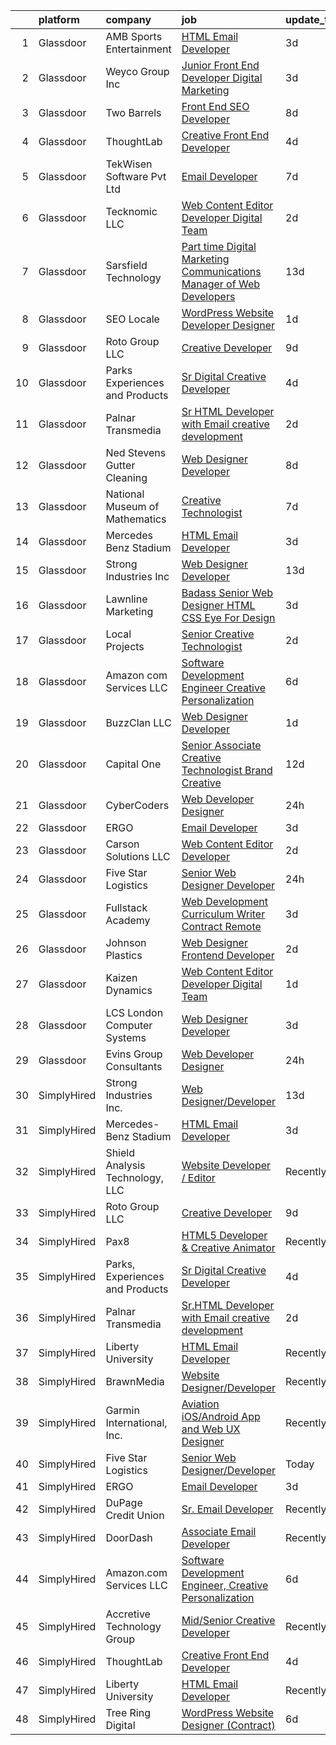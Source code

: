 

|    | platform    | company                         | job                                                                                                                                                                                                                                                                                                                                                                                                                                                                                                                                                                                                                                                                                                                                                                                                                                                                                                                                                                                                                                                                                                                                                                                                                                                                                                                                                                            | update_time   | location           |
|---:|:------------|:--------------------------------|:-------------------------------------------------------------------------------------------------------------------------------------------------------------------------------------------------------------------------------------------------------------------------------------------------------------------------------------------------------------------------------------------------------------------------------------------------------------------------------------------------------------------------------------------------------------------------------------------------------------------------------------------------------------------------------------------------------------------------------------------------------------------------------------------------------------------------------------------------------------------------------------------------------------------------------------------------------------------------------------------------------------------------------------------------------------------------------------------------------------------------------------------------------------------------------------------------------------------------------------------------------------------------------------------------------------------------------------------------------------------------------|:--------------|:-------------------|
|  1 | Glassdoor   | AMB Sports   Entertainment      | [HTML Email Developer](https://www.glassdoor.com/partner/jobListing.htm?pos=115&ao=1136043&s=58&guid=0000018248b6da1eb3579cb1bd299104&src=GD_JOB_AD&t=SR&vt=w&cs=1_73fb243a&cb=1659077319712&jobListingId=1008028235126&jrtk=3-0-1g94bdmnejfn8801-1g94bdmnvghpa800-eacde8b18bac105a-)                                                                                                                                                                                                                                                                                                                                                                                                                                                                                                                                                                                                                                                                                                                                                                                                                                                                                                                                                                                                                                                                                          | 3d            | Atlanta, GA        |
|  2 | Glassdoor   | Weyco Group Inc                 | [Junior Front End Developer Digital Marketing](https://www.glassdoor.com/partner/jobListing.htm?pos=104&ao=1110586&s=58&guid=0000018248b6da1eb3579cb1bd299104&src=GD_JOB_AD&t=SR&vt=w&ea=1&cs=1_2b8812a6&cb=1659077319711&jobListingId=1008028285226&cpc=A8EA696C92E7776B&jrtk=3-0-1g94bdmnejfn8801-1g94bdmnvghpa800-0864ce1e1e6e8c6e--6NYlbfkN0C2wM9RKEAdoEZotfFaXSpEmhGLDXit4PIRXiY1cWrNKI8D1AUD9T14yWGaDgpOoa1yOUcfWwTzbFKLg4Ptb6fKgWvUdlITdb_LbB7xzYm3iedqSjRiN6CDg8yJrSWYJQRBVI-YkqqcTmQhRn3uYv9MdfxzB_HsdV7v4RNCor7Ls2Btnr9DzG_dn9cgI6ijFPT5mZMKyV_TCw2bC6QexIWgjlYDFbRYZahLKKsDkTwJa45R6XmhN2g_PLsqBlhn5IcPBg3WryYonk29HTNSxvAVyNTC3TQPrXa45TUZXJWMJvXpyrlNNOg2gDF37pAd0-oX5jwpkhT9DVrcB76vLYAOLK6O3sWolH-HQhJWlT7ewPOzKjm_Oh4WfsUOYPSFsVvlOcMGR08lCyW1xJrD6djOpdHz8D_q-YZknENPOF5N1hOXwg0JT39EchdGuve_QOp4mBLZSo_1sZWqSjA-vRZAlqdEcFRBmzyXylJQftyXU-x9uQTBc1gkDdd8kBXWIGR2KR5AMJdgTiefuA9XmG464Fi5QLDMHes%3D)                                                                                                                                                                                                                                                                                                                                                                                                                                                          | 3d            | Milwaukee, WI      |
|  3 | Glassdoor   | Two Barrels                     | [Front End SEO Developer](https://www.glassdoor.com/partner/jobListing.htm?pos=127&ao=1136043&s=58&guid=0000018248b6da1eb3579cb1bd299104&src=GD_JOB_AD&t=SR&vt=w&cs=1_f72f4b19&cb=1659077319713&jobListingId=1008017355300&jrtk=3-0-1g94bdmnejfn8801-1g94bdmnvghpa800-0270003f72961650-)                                                                                                                                                                                                                                                                                                                                                                                                                                                                                                                                                                                                                                                                                                                                                                                                                                                                                                                                                                                                                                                                                       | 8d            | Remote             |
|  4 | Glassdoor   | ThoughtLab                      | [Creative Front End Developer](https://www.glassdoor.com/partner/jobListing.htm?pos=112&ao=1136043&s=58&guid=0000018248b6da1eb3579cb1bd299104&src=GD_JOB_AD&t=SR&vt=w&cs=1_d0996aa0&cb=1659077319712&jobListingId=1008026573735&jrtk=3-0-1g94bdmnejfn8801-1g94bdmnvghpa800-80fdb340d35ef9ec-)                                                                                                                                                                                                                                                                                                                                                                                                                                                                                                                                                                                                                                                                                                                                                                                                                                                                                                                                                                                                                                                                                  | 4d            | Remote             |
|  5 | Glassdoor   | TekWisen Software Pvt  Ltd      | [Email Developer](https://www.glassdoor.com/partner/jobListing.htm?pos=123&ao=1136043&s=58&guid=0000018248b6da1eb3579cb1bd299104&src=GD_JOB_AD&t=SR&vt=w&ea=1&cs=1_acc32861&cb=1659077319713&jobListingId=1008019853083&jrtk=3-0-1g94bdmnejfn8801-1g94bdmnvghpa800-990f2bd91e40ba0d-)                                                                                                                                                                                                                                                                                                                                                                                                                                                                                                                                                                                                                                                                                                                                                                                                                                                                                                                                                                                                                                                                                          | 7d            | Remote             |
|  6 | Glassdoor   | Tecknomic LLC                   | [Web Content Editor Developer  Digital Team ](https://www.glassdoor.com/partner/jobListing.htm?pos=124&ao=1136043&s=58&guid=0000018248b6da1eb3579cb1bd299104&src=GD_JOB_AD&t=SR&vt=w&cs=1_9905c5a8&cb=1659077319713&jobListingId=1008030879839&jrtk=3-0-1g94bdmnejfn8801-1g94bdmnvghpa800-a93157e40b1be626-)                                                                                                                                                                                                                                                                                                                                                                                                                                                                                                                                                                                                                                                                                                                                                                                                                                                                                                                                                                                                                                                                   | 2d            | Washington, DC     |
|  7 | Glassdoor   | Sarsfield Technology            | [Part time Digital Marketing  Communications  Manager of Web Developers](https://www.glassdoor.com/partner/jobListing.htm?pos=108&ao=1110586&s=58&guid=0000018248b6da1eb3579cb1bd299104&src=GD_JOB_AD&t=SR&vt=w&ea=1&cs=1_d10582ec&cb=1659077319712&jobListingId=1008007879843&cpc=9908D8D4413DBB8A&jrtk=3-0-1g94bdmnejfn8801-1g94bdmnvghpa800-f33710e5bbf2b381--6NYlbfkN0DrN2vAHzTYW0-tITaspRABERJ4u5KIVbAeGUWsVkg9JREm3FT5BlTrJQN5oPr-4gUHnTxj0gA2jWlPAxCfrLGaoio9JeOQCH-2_NQVpWj8dpp2iyPo-v6YB7-oRcjaHz2tH1zo21q7VTfc97qOegYijR6eWbdP6m7ZxPUtZZIb07yXrpBF-nFK5eVb_oyzZY-rwalFfPHs63eE_0Gchlk9aAalPJk6w1eYcnX2XY0WuZJADBuISuiBAPFTYQL1mRW25QExdyyZfxtQcquRC1XT_Bspgb-DNacBnN30HafJxh3xsxOZxz4QRnBQGR3bnX2YpIWNFqXMfvvdSzgOpuR03GMuJqWy1AT_qNocAcZPXAVKpCxdgR5iZJnwcMHDGwFXCIHJRX2pmzIFXwih3yjx8OPJSAzsGluorHIZjgyvxo0tstsE_md9MG0yFc6xrZAfOf3EA48BXKRvWi2dSV4GHa-LspxCsbL1skkauQGmvglD4hOhqdEGC-i7AEAQ-Oe3JXqCX-s68J8eoUwFbgdtZ40RqsYmLdTGAo1C7xnAkQ%3D%3D)                                                                                                                                                                                                                                                                                                                                                                                                                  | 13d           | Remote             |
|  8 | Glassdoor   | SEO Locale                      | [WordPress Website Developer   Designer](https://www.glassdoor.com/partner/jobListing.htm?pos=129&ao=1136043&s=58&guid=0000018248b6da1eb3579cb1bd299104&src=GD_JOB_AD&t=SR&vt=w&ea=1&cs=1_d335f366&cb=1659077319713&jobListingId=1008033084333&jrtk=3-0-1g94bdmnejfn8801-1g94bdmnvghpa800-323be4a7ff3f7476-)                                                                                                                                                                                                                                                                                                                                                                                                                                                                                                                                                                                                                                                                                                                                                                                                                                                                                                                                                                                                                                                                   | 1d            | Doylestown, PA     |
|  9 | Glassdoor   | Roto Group LLC                  | [Creative Developer](https://www.glassdoor.com/partner/jobListing.htm?pos=119&ao=1136043&s=58&guid=0000018248b6da1eb3579cb1bd299104&src=GD_JOB_AD&t=SR&vt=w&ea=1&cs=1_3197b403&cb=1659077319713&jobListingId=1008016144285&jrtk=3-0-1g94bdmnejfn8801-1g94bdmnvghpa800-22d4b1dcf63ebc2c-)                                                                                                                                                                                                                                                                                                                                                                                                                                                                                                                                                                                                                                                                                                                                                                                                                                                                                                                                                                                                                                                                                       | 9d            | Columbus, OH       |
| 10 | Glassdoor   | Parks  Experiences and Products | [Sr Digital Creative Developer](https://www.glassdoor.com/partner/jobListing.htm?pos=103&ao=1110586&s=58&guid=0000018248b6da1eb3579cb1bd299104&src=GD_JOB_AD&t=SR&vt=w&cs=1_0f7a552d&cb=1659077319710&jobListingId=1008026159879&cpc=B101C867B3EF2D75&jrtk=3-0-1g94bdmnejfn8801-1g94bdmnvghpa800-878060b008b27900--6NYlbfkN0DAFTyt7pbDCC2JPO79CSdi1dIb81yjczP5qsKcZIxgiRd1qisRd4re16D_VG3-wzV7X_MLUooKAS3s8MgzPiYkegcbv_o2hI2JpT9pYdJYAPyQGnmkXw2seBhgkv5tWa2TXrwSRZxqaGD6WTATS7tmB8yLhdo3paoeGSp1aLzk0s0iOauWhaw7431aWNaWPyLEQ3uS_QG4DTShwLfws4YGyz3Xd5-84ib12mEoAlBRnoCop6tNLfA_tfoXBem_j0FSjRixLZXIJg8KQdCxkeJNAp-W5ExKK4h7HJSWlqpMHOb-Q2ZYwld5kReEHIa1yQNCH4BmhlnkShz9k5IjPU1tk0CPr4U8-kKwrpieyeQS1eJeu9ibEhKo7ggBqkrRS5FeKReunSVNpL7-wG2DzaSH5GB66-SibdWfN7xasuGYCA2Sv08HOUP2)                                                                                                                                                                                                                                                                                                                                                                                                                                                                                                                                                                                            | 4d            | Atlanta, GA        |
| 11 | Glassdoor   | Palnar Transmedia               | [Sr HTML Developer with Email creative development](https://www.glassdoor.com/partner/jobListing.htm?pos=118&ao=1136043&s=58&guid=0000018248b6da1eb3579cb1bd299104&src=GD_JOB_AD&t=SR&vt=w&cs=1_6f9dd50f&cb=1659077319713&jobListingId=1008031477424&jrtk=3-0-1g94bdmnejfn8801-1g94bdmnvghpa800-fd17df4198460cc2-)                                                                                                                                                                                                                                                                                                                                                                                                                                                                                                                                                                                                                                                                                                                                                                                                                                                                                                                                                                                                                                                             | 2d            | New Jersey         |
| 12 | Glassdoor   | Ned Stevens Gutter Cleaning     | [Web Designer Developer](https://www.glassdoor.com/partner/jobListing.htm?pos=107&ao=1110586&s=58&guid=0000018248b6da1eb3579cb1bd299104&src=GD_JOB_AD&t=SR&vt=w&ea=1&cs=1_0351eda2&cb=1659077319711&jobListingId=1008017120877&cpc=FB7E4A1762AE5BEC&jrtk=3-0-1g94bdmnejfn8801-1g94bdmnvghpa800-d5fb7e4d1dac221b--6NYlbfkN0DLxniXb9xd09bch3T7EymxCrgj1jiT2kSu__xrmi42oCz9LhPSIgqDkFYApuYeWGy_rjCkHvUHMHLj1_Xvd3v1qSbW6fyst-_8t0riB0k_jESoRxSdvl5g2QFKEhLWUaJicRCC7nSUOmNyjVaHbcpcN3zcep0FLteSd7OHcev7pL95IUF5i3_w8cGQVncW66BO9oXe2cnkHIjynjimmq7uqCxtW2XxBmg4PT-mgCuxnsIQkMkEUwl0ipP9r4ojidnQGfZtATWihi-UDmxmSyPKrsenK2l6C1YOoz3Bwpl7PJpNqNwzag3h06gs8lZvdxr3QBfKcpEAgQeFDYIz4O34nJxLXsLuJoEgUJgNLydQuadAafWHR6mbk-Xd5JE6aL2MdSgs_vIZuVWkxnn5KjQXVASzJb240RoI8N9ByZgPtFGM7qC6QQVmQU7Vi-3jv7ZL2ePQXJVdXa8KG1pczxvEDSWC3K_A9-vwkNbYhDNpGH6GNIKyIgaHnyZ8MXCxq1g%3D)                                                                                                                                                                                                                                                                                                                                                                                                                                                                                                                | 8d            | Fairfield, NJ      |
| 13 | Glassdoor   | National Museum of Mathematics  | [Creative Technologist](https://www.glassdoor.com/partner/jobListing.htm?pos=125&ao=1136043&s=58&guid=0000018248b6da1eb3579cb1bd299104&src=GD_JOB_AD&t=SR&vt=w&ea=1&cs=1_a4cb500a&cb=1659077319713&jobListingId=1008020606905&jrtk=3-0-1g94bdmnejfn8801-1g94bdmnvghpa800-c3aa30a987d3e6d0-)                                                                                                                                                                                                                                                                                                                                                                                                                                                                                                                                                                                                                                                                                                                                                                                                                                                                                                                                                                                                                                                                                    | 7d            | New York, NY       |
| 14 | Glassdoor   | Mercedes Benz Stadium           | [HTML Email Developer](https://www.glassdoor.com/partner/jobListing.htm?pos=117&ao=1136043&s=58&guid=0000018248b6da1eb3579cb1bd299104&src=GD_JOB_AD&t=SR&vt=w&ea=1&cs=1_9c7caeb3&cb=1659077319713&jobListingId=1008028184763&jrtk=3-0-1g94bdmnejfn8801-1g94bdmnvghpa800-9a547699c45640b0-)                                                                                                                                                                                                                                                                                                                                                                                                                                                                                                                                                                                                                                                                                                                                                                                                                                                                                                                                                                                                                                                                                     | 3d            | Atlanta, GA        |
| 15 | Glassdoor   | Strong Industries Inc           | [Web Designer Developer](https://www.glassdoor.com/partner/jobListing.htm?pos=101&ao=1110586&s=58&guid=0000018248b6da1eb3579cb1bd299104&src=GD_JOB_AD&t=SR&vt=w&ea=1&cs=1_b42b7036&cb=1659077319710&jobListingId=1008007901691&cpc=21001CD36CB5FE0E&jrtk=3-0-1g94bdmnejfn8801-1g94bdmnvghpa800-4f92cc2faa6ace89--6NYlbfkN0AaAh-T7aBUNEyWZAMeJioHp9n-56TjfRd1exjU7yaUmSUR1AdsK2zYMyM_gote3a86ng6VCn9OTRgQq_1npgN3lEIkYsJV1g4yzIIkNfoHc4UJx4kgA4USL7bhSlncZJiBMvSZNphLigjGG9un9xYqaG7bYb_YkKSKPKm8cRkI9FKZOaab3Dk2NV5uVybuhUlpJqtSX1pBgQ0wGudrIGpbXAH4xFvrjpHVv2stoUcYmu-1aPLyWPxvukvqhPUu9aKeMOg8SDX5svwCNUtP-H92sN3658mYCwNnxW3XWT4DIE8qImtuP5_xH6ZEDwY48ghzbTu5i13HA8IFLteV-79opkNCLmezZ7J9Xnc34th3EiETLpk9FaBxnzIH-kzF5RoAT-D9m_UVEZjuo_2N7aVfm82L6RuNYzTHXGMWikjsaPtD8BOSXvTY4ONwf2yKzwh8c7J4JJbmXTPq5gNcrlJ80IuPY5sHGZJw9VSU6_NO9k1xYObJh_yOO9nx8P2F-1h5m1KZixZ4Zw%3D%3D)                                                                                                                                                                                                                                                                                                                                                                                                                                                                                                  | 13d           | Northumberland, PA |
| 16 | Glassdoor   | Lawnline Marketing              | [Badass Senior Web Designer   HTML  CSS    Eye For Design](https://www.glassdoor.com/partner/jobListing.htm?pos=102&ao=1110586&s=58&guid=0000018248b6da1eb3579cb1bd299104&src=GD_JOB_AD&t=SR&vt=w&ea=1&cs=1_925e6e10&cb=1659077319710&jobListingId=1008028237756&cpc=8B69257BFB62E45C&jrtk=3-0-1g94bdmnejfn8801-1g94bdmnvghpa800-5fb0eb4f4e2de45d--6NYlbfkN0CSgGTbSPgM0xpgWRkp5SRTexU57Zk_6_bZ18eqb9d2QAIj3HCdex1xvxqOp6ajUhQiRTJNW1fpP7Fg7WVUyRqdkrCtZ4fm7tW8y_iFjKH4pm9BC9J_9qYWk1PD3ToKEQ95_-sAFR3Qe9QUUpNSSSmUcyYNQiclhZzrlzQMIDBGCoK2t9xqfi8wGygjhYC1NqyorZuLFgI5O4QsT8jJUEzyrYoD4V3Ts0HgKJiVkqdZGvcCLVtiMpeX8kjAe1mnhBDdm9rAlIkj99enUgLKO9MSuv6FDUUwsSFqHmdQJhz2P_pLTTuZF2SQ9uXBgVLnLtqCCUZ6jrWZjFFqviRO0EryHxgMjhID1E4K4l7S7f5ogDTzj98a4lSTiBUrbWNyeIpy6jXP-bxgsra5QoV_9AJ54ee0-ueGpMOR0kZoASRf8SREgo8mwUq25YA90b7zOjkX5BfmNlfvshKTSyteoQixFCbUd4e7CKcYCejVFhejUKtocY6PscHi7wXiQa_rNmvxDV2MKeaCWA%3D%3D)                                                                                                                                                                                                                                                                                                                                                                                                                                                                | 3d            | Tampa, FL          |
| 17 | Glassdoor   | Local Projects                  | [Senior Creative Technologist](https://www.glassdoor.com/partner/jobListing.htm?pos=110&ao=1110586&s=58&guid=0000018248b6da1eb3579cb1bd299104&src=GD_JOB_AD&t=SR&vt=w&cs=1_8ec6aa64&cb=1659077319711&jobListingId=1008030766533&cpc=1FDE87803EF93CD3&jrtk=3-0-1g94bdmnejfn8801-1g94bdmnvghpa800-7ede5dd989728759--6NYlbfkN0DG4ntHtB_rMsnfhgmnSvK2brktLme1L4SiDeJjQ-izrVOLqRJ5-yjEhSyAj73O13QFLJD7297U5ghhJjmTLwGHRfByG77ocZvB6Ip771Llp25uzQ4giVPdZSUGOBFth3Ubbs807suaGwu2rTuGavebJx19yNa0biIz4qW_28PiUFhOApD_O6HQXosgZNowdMMQt7viC8_S2zybc5n54W7_H5PQ59fqOlX1-8fNJ_n2HFj21kwRY2SALNoJ1R5Jmc1HN6sa50xQNNgo6cCGuhHJTCwj1u9cLp7KzEQoSvcMDZphtc9ksLuscdG6xDHeYWWxduwdwdPC0NJRNR5v43AleUcGuiDpNS8Q6T_N84JuDi0wW3S3xMHhTMsU2sa-9aS9O6Lxq1Ymhnc-a4gde3iCOZyLp_gbVujsTEWcGti964tz1-WLDYs9VP5PYF-6L2Lw4Hvh4i6DHAh8NG1lhFfv7GpJroEKXLpq-WxCgniZYQbiEuMKAUIU7PIBHCqMXHXVTR7Py0v7Dg2wCHB5BdwQ-WyiXtgAh3z-U38Zea5G06hK8_YLour5JokS-PCqTWMeovwoslXsSN1kB374tTvuIPmoQzhMzvR5AySqXB_gtmJiJp99CUaxFTxhC8okybdanzHgUIXbrqhVqttmmUy-dw73ml07iTWdI4aA8HOH82qVtyXTl0SH4wMe1TanzBRQTZf6OUuwWrGM4JVloTsC9SfVKN2Y0sM3C6AzFsMO45O43xYVmqdyL_EnmkndFITnb1wchftKnNzrj0MhGkL3TwihTk9-op94kXzC5rhSRwQ2z1rEfUg4vUMBd8Sa4-Cn4v5-dVH7OzU_3rIRcR6voj9AYeNCnOjiKkbU2XQreU6OLtp6xg2qCJ2f8bZf1LNWeIheYcTWyePu8cbSE06qw4t6UY07HUc4yZWb1bd_-CP3Nr-krOU1kH9NtWYKvppkMd3lwog7HeRxJSnXKmfxbb62tvoE0vDmTLamj9szFg%3D%3D) | 2d            | New York, NY       |
| 18 | Glassdoor   | Amazon com Services LLC         | [Software Development Engineer  Creative Personalization](https://www.glassdoor.com/partner/jobListing.htm?pos=114&ao=1136043&s=58&guid=0000018248b6da1eb3579cb1bd299104&src=GD_JOB_AD&t=SR&vt=w&cs=1_3c89cce2&cb=1659077319712&jobListingId=1008023508743&jrtk=3-0-1g94bdmnejfn8801-1g94bdmnvghpa800-58db2169cdbec0c2-)                                                                                                                                                                                                                                                                                                                                                                                                                                                                                                                                                                                                                                                                                                                                                                                                                                                                                                                                                                                                                                                       | 6d            | Remote             |
| 19 | Glassdoor   | BuzzClan LLC                    | [Web Designer Developer](https://www.glassdoor.com/partner/jobListing.htm?pos=130&ao=1136043&s=58&guid=0000018248b6da1eb3579cb1bd299104&src=GD_JOB_AD&t=SR&vt=w&ea=1&cs=1_14a6bb6d&cb=1659077319713&jobListingId=1008033086352&jrtk=3-0-1g94bdmnejfn8801-1g94bdmnvghpa800-3fbce04276ab0cdd-)                                                                                                                                                                                                                                                                                                                                                                                                                                                                                                                                                                                                                                                                                                                                                                                                                                                                                                                                                                                                                                                                                   | 1d            | Houston, TX        |
| 20 | Glassdoor   | Capital One                     | [Senior Associate  Creative Technologist   Brand Creative](https://www.glassdoor.com/partner/jobListing.htm?pos=128&ao=1136043&s=58&guid=0000018248b6da1eb3579cb1bd299104&src=GD_JOB_AD&t=SR&vt=w&cs=1_a5f0467a&cb=1659077319713&jobListingId=1008009788760&jrtk=3-0-1g94bdmnejfn8801-1g94bdmnvghpa800-bf900962065afa6b-)                                                                                                                                                                                                                                                                                                                                                                                                                                                                                                                                                                                                                                                                                                                                                                                                                                                                                                                                                                                                                                                      | 12d           | Richmond, VA       |
| 21 | Glassdoor   | CyberCoders                     | [Web Developer Designer](https://www.glassdoor.com/partner/jobListing.htm?pos=109&ao=1110586&s=58&guid=0000018248b6da1eb3579cb1bd299104&src=GD_JOB_AD&t=SR&vt=w&ea=1&cs=1_6c7a2dea&cb=1659077319712&jobListingId=1008035739588&cpc=334ABAF5D42DC775&jrtk=3-0-1g94bdmnejfn8801-1g94bdmnvghpa800-34eacda9d8f4f3c2--6NYlbfkN0CpFJQzrgRR8WqXWK1qKKEqALWJw739KlKqr2H-MSI4eoBlI4EFrmor2FYZMP3muM1gAplSO3JlLMduz5tK5Lh8217-khOOGSZ8mg_f2nGgBCR9S1v6Sbnim6AdqNE2ry2LC-Frrjxp_j_viGqLPpf1Ux4j4vV5mq_KxfY34nwpt7E57Y12w_4DUyFg_cCVbOLbiOjt4mRlVYl_HpSLvcnzidYOJjJoMoZ3P5-KQzYvG4DyhymoaxuFBDXVN3_TQlpJLPsTLeCouuABK7rznElYsEdjENmTSdER27NM5MWQXmksfoVm1U1gGl6Qqml2ps5IzBkD0pXT6HRnw_f_dSy3VFkXSgbVVpTnt0yVZPji80sjkBiUeStd1KOsFk4jeP4KPKMX1a2iUpOKMAByvjQiDgbc7Uw2nWqDzqpB2bv2JDVl1r7Wh2SZlgmhlWpxpd_KPUeBnuyiRrdjIp1nwQefWKXjjyj5kDeYzGGiECbAsScYWaOEve3q-NQh_etD2k1zRIpJM-S2RPfP7mG80rUYYOLb7qi6-Mc5fPVYatBkbLkulNdbGnmi9OsKdLIwJhTt8QaKSE4xVFzXXLtpuSwW5LeBSRt87gqo54r_CG9An8Z66GXcEllIfLL1dWG94956RRZj77ikTWu5HggELGht1jKhjKocDSiLQAgvW8LmfgGUonimkhR2AeHNU59TP-HoCnMQSZsPZg9fqA0_Kzw-_bWAlwv978YMyIy04u58AD6wbM7hPoumqKfNC3URAjIgVI5HmllOq8_Yu2Y8Dg-sryY6SARRuC6JpEulB3B9Odxt__PXQUg0DVq7PBGNkauWA89hUf5k3Pfo28KI6FsR6l0RAd_lDC5A0tFeLOpt8AS426nlu1CgpYukmrwx5oYwh5BmOAeEQ-ZS_mMgKNsy-YGU0wZ7BAFqoEoLLpxewqfbzicDqJcMbgD_b-rjA9gw8swehJFd8jUYtr3WsSptJjq8USstf0wKxLrqAZj_VQ%3D%3D)  | 24h           | Tampa, FL          |
| 22 | Glassdoor   | ERGO                            | [Email Developer](https://www.glassdoor.com/partner/jobListing.htm?pos=116&ao=1136043&s=58&guid=0000018248b6da1eb3579cb1bd299104&src=GD_JOB_AD&t=SR&vt=w&ea=1&cs=1_5918bf57&cb=1659077319712&jobListingId=1008028371596&jrtk=3-0-1g94bdmnejfn8801-1g94bdmnvghpa800-d93bab4517ba546e-)                                                                                                                                                                                                                                                                                                                                                                                                                                                                                                                                                                                                                                                                                                                                                                                                                                                                                                                                                                                                                                                                                          | 3d            | New York, NY       |
| 23 | Glassdoor   | Carson Solutions LLC            | [Web Content Editor Developer](https://www.glassdoor.com/partner/jobListing.htm?pos=126&ao=1136043&s=58&guid=0000018248b6da1eb3579cb1bd299104&src=GD_JOB_AD&t=SR&vt=w&ea=1&cs=1_f6aea31d&cb=1659077319713&jobListingId=1008030932795&jrtk=3-0-1g94bdmnejfn8801-1g94bdmnvghpa800-c11be1c1ffa967e3-)                                                                                                                                                                                                                                                                                                                                                                                                                                                                                                                                                                                                                                                                                                                                                                                                                                                                                                                                                                                                                                                                             | 2d            | Washington, DC     |
| 24 | Glassdoor   | Five Star Logistics             | [Senior Web Designer Developer](https://www.glassdoor.com/partner/jobListing.htm?pos=121&ao=1136043&s=58&guid=0000018248b6da1eb3579cb1bd299104&src=GD_JOB_AD&t=SR&vt=w&ea=1&cs=1_7aed03a7&cb=1659077319713&jobListingId=1008035927246&jrtk=3-0-1g94bdmnejfn8801-1g94bdmnvghpa800-b10de1e3c9d8b034-)                                                                                                                                                                                                                                                                                                                                                                                                                                                                                                                                                                                                                                                                                                                                                                                                                                                                                                                                                                                                                                                                            | 24h           | Remote             |
| 25 | Glassdoor   | Fullstack Academy               | [Web Development Curriculum Writer  Contract  Remote ](https://www.glassdoor.com/partner/jobListing.htm?pos=122&ao=1136043&s=58&guid=0000018248b6da1eb3579cb1bd299104&src=GD_JOB_AD&t=SR&vt=w&ea=1&cs=1_815331f4&cb=1659077319713&jobListingId=1008028901445&jrtk=3-0-1g94bdmnejfn8801-1g94bdmnvghpa800-9b5678c075303eeb-)                                                                                                                                                                                                                                                                                                                                                                                                                                                                                                                                                                                                                                                                                                                                                                                                                                                                                                                                                                                                                                                     | 3d            | Remote             |
| 26 | Glassdoor   | Johnson Plastics                | [Web Designer   Frontend Developer](https://www.glassdoor.com/partner/jobListing.htm?pos=106&ao=1110586&s=58&guid=0000018248b6da1eb3579cb1bd299104&src=GD_JOB_AD&t=SR&vt=w&ea=1&cs=1_11944085&cb=1659077319711&jobListingId=1008030492458&cpc=82B3195DA92CAF92&jrtk=3-0-1g94bdmnejfn8801-1g94bdmnvghpa800-d4b47896c020c893--6NYlbfkN0BxpP53ILL8GulLJ_NWfVzecCnjI9RptcsvEJd8wgfIdMtV2GS7xic0cZ2nTUZAPD8w1mHN6tdDpx-44mQ4RIRj2iLumtTfzBNnoa0qH6_0knW7iD2_5hJ0PPfw16mFroKRkcyTiF8WimWEr-uUb9Cpbz5fhU_SMWHP_RIqYeK1JdvmwBsYXXxF0wx-OJ12DIxAAQ6x2mbXLPqblKc1mUKuIraERO33urb5LUNeqXm0chdjl8MLi1JfCGRondSTY5NEMe_hByBWDHhgqsZbkNk62CCbMTSQk1AlvV9QEen3XTsfPyoj0tDfXXZS0_tSD3dOXQD4jvzszQpwfLobSmDUZgkkhRdWx95DBV7BTPk1GVtUmguDOww_UJ9vj5rajSWXiLB4NjGTy5A79nPoNLUW-EZVTbZ9DEbSxbDPRb9-c7Lec5M9kZ2vTyWNOMr1veM96kvnoNf52j3Z8E2CXJytPaybkYbbExjWaTyxN0WJgW0NJKZM8SDH12y1Rb6VGi0%3D)                                                                                                                                                                                                                                                                                                                                                                                                                                                                                                     | 2d            | Findlay, OH        |
| 27 | Glassdoor   | Kaizen Dynamics                 | [Web Content Editor Developer  Digital Team ](https://www.glassdoor.com/partner/jobListing.htm?pos=120&ao=1136043&s=58&guid=0000018248b6da1eb3579cb1bd299104&src=GD_JOB_AD&t=SR&vt=w&ea=1&cs=1_e392feae&cb=1659077319713&jobListingId=1008032730332&jrtk=3-0-1g94bdmnejfn8801-1g94bdmnvghpa800-d1d200d1f09f0cb9-)                                                                                                                                                                                                                                                                                                                                                                                                                                                                                                                                                                                                                                                                                                                                                                                                                                                                                                                                                                                                                                                              | 1d            | Washington, DC     |
| 28 | Glassdoor   | LCS   London Computer Systems   | [Web Designer Developer](https://www.glassdoor.com/partner/jobListing.htm?pos=105&ao=1110586&s=58&guid=0000018248b6da1eb3579cb1bd299104&src=GD_JOB_AD&t=SR&vt=w&ea=1&cs=1_35552f31&cb=1659077319711&jobListingId=1008028915433&cpc=26740BCDE5E48596&jrtk=3-0-1g94bdmnejfn8801-1g94bdmnvghpa800-97dc18a3bfac65ea--6NYlbfkN0CckLY1Y7Nzm7RAXoTq-bvgsovIKUj47znE7HlWw5vlrDWT7l6GaPFsZiavTqzdiZemcaspsPmxmzD6fxzeStLXIDAZm5MMorUvr7tLJxAEp17kTead6X6kXElpDzj2gr7GXBAHEATQ0sWQgyEE9Egy3H131doUp-K4ZKs-JIzT-rsis5q9tM6VfAL_rKewawDc4-Lu9LlWi9weLtTUhpbRMigPVsdLTM14c8CAa2Xr3rpveFD4y47-txN1YX8Rjc_6AjgNeiQgt4LzwIEB5YKSNJard-k3XVOK05Qs4VOi4LjZCuBq4cF59Aj8nbLYqenpMnZZsAruwttJtTO41JTOma7g_bE8Wn5_fnyNc1MUGCgWrPPMxOAkhZmRalQY7oCVLY4wpe3Y7sKWrP_ZJGL5K92IbcTXvFaLCHfFmZV9WJnXH59l_pKajPpswbFbPSfcW47ikoC6vKwGl4A_10iZCO_vIe0OoIxWmwG6d1nyrOZwTvCA6xtpmK5rB_Cswnw6chFrXfWK4KyOnkJC9WGBIpSplxZy2smrmICZ235kFRdh_oxNuqXibMvlALyJAM5yZ83mSP5uxwBcCRiIjMBZq8sMcz9D3NswXAnfgxUDDQLQ8JmeRmEKi5xI-_27i64RoquBxqfYQREnr-rRRXklmSvWEUhXYc5_pIkko3DLfViLfFIqr_LjWS_Ng0dA5SZXaPF4mpodKZY0z5hvzSxCrBkhZGQvg2BDJ_Kh886e_G65mpvChqkc4sO5P1XKL7M%3D)                                                                                                                                                                                                                                                | 3d            | Cincinnati, OH     |
| 29 | Glassdoor   | Evins Group Consultants         | [Web Developer Designer](https://www.glassdoor.com/partner/jobListing.htm?pos=111&ao=1110586&s=58&guid=0000018248b6da1eb3579cb1bd299104&src=GD_JOB_AD&t=SR&vt=w&ea=1&cs=1_f7e48114&cb=1659077319712&jobListingId=1008035496384&cpc=9908D8D4413DBB8A&jrtk=3-0-1g94bdmnejfn8801-1g94bdmnvghpa800-b834390eaa16897f--6NYlbfkN0BPPXvRBAOnO0TtobE2q7DHnR_QtVFJuWCmWwbbx7_VLoOceIYADrb8LsbIED13qDsf2h2nziIwuHN787h807HrHDPPsn01s14OOXG30xl5WMkNpax5peDv9eP7Jrb-YrpW5X-RYLXopdUGOhiaEYFk3w10MtJrtgpLRjIzSOvVI5x47tx3KepmhLgfFLEQLpOE8_Ked_B5KaStPNghEWmP1QK90AeSpd9HV3LKxQw22UreKP8iwkch3FhGjyBlZ_btFnup3aeA8YyD6GPef6lUygeD73aAGoAU71A1z7dBymE5KLkrIe8sIkYjnFewBA7KMf42HV-E2AambHs4I09kF8YHYzSObUMB5CbD7hKwyxsjqpVO04XcZo3icbspWCJuUFowCR2uKL0cE8Np8b6jCH8evnmppjB2N46D-wtLmUneFhOq0Ne6ceFCxqLUgKgC0GKe8DmR1K83Sgg0LgPbhqKf_MJ-N2tonTUQsDekQm_xGwdh61fEI3TwMzTEUGM%3D)                                                                                                                                                                                                                                                                                                                                                                                                                                                                                                                | 24h           | Houston, TX        |
| 30 | SimplyHired | Strong Industries Inc.          | [Web Designer/Developer](https://www.simplyhired.com/job/gNUSmqECjcKe8ASPrVM_LJRLglnxn-dUfW4xOKElwuoW8oGq_26Pnw?q=creative+developer)                                                                                                                                                                                                                                                                                                                                                                                                                                                                                                                                                                                                                                                                                                                                                                                                                                                                                                                                                                                                                                                                                                                                                                                                                                          | 13d           | Northumberland, PA |
| 31 | SimplyHired | Mercedes-Benz Stadium           | [HTML Email Developer](https://www.simplyhired.com/job/fY2w_fRRswCzqrXijLXSH2JBF89JdcDfj5Fo0QCk3zhuXbCXVpOY3w?q=creative+developer)                                                                                                                                                                                                                                                                                                                                                                                                                                                                                                                                                                                                                                                                                                                                                                                                                                                                                                                                                                                                                                                                                                                                                                                                                                            | 3d            | Atlanta, GA        |
| 32 | SimplyHired | Shield Analysis Technology, LLC | [Website Developer / Editor](https://www.simplyhired.com/job/aB_9o3xir3qpJy5syTIy2N694yL97Zoc3Ew6O-NDkbfiG9ogOTDF1A?q=creative+developer)                                                                                                                                                                                                                                                                                                                                                                                                                                                                                                                                                                                                                                                                                                                                                                                                                                                                                                                                                                                                                                                                                                                                                                                                                                      | Recently      | Fort Belvoir, VA   |
| 33 | SimplyHired | Roto Group LLC                  | [Creative Developer](https://www.simplyhired.com/job/BlkvCw23prt5WGYqp92xpq-ocWsTuSNyZQ4EyS6oB2BWe2Zm3s4iEw?q=creative+developer)                                                                                                                                                                                                                                                                                                                                                                                                                                                                                                                                                                                                                                                                                                                                                                                                                                                                                                                                                                                                                                                                                                                                                                                                                                              | 9d            | Columbus, OH       |
| 34 | SimplyHired | Pax8                            | [HTML5 Developer & Creative Animator](https://www.simplyhired.com/job/DcI9boA9QAGhvEhJ0nrKDcXbjJdV-Xc9RNA8XU8-WgXmrk0-CIjjnA?q=creative+developer)                                                                                                                                                                                                                                                                                                                                                                                                                                                                                                                                                                                                                                                                                                                                                                                                                                                                                                                                                                                                                                                                                                                                                                                                                             | Recently      | Denver, CO         |
| 35 | SimplyHired | Parks, Experiences and Products | [Sr Digital Creative Developer](https://www.simplyhired.com/job/cPMzizbqqhit_ism2JJtef0Uhuh0n8WTN0k7_j_XSF2IyUu1uM1NSA?q=creative+developer)                                                                                                                                                                                                                                                                                                                                                                                                                                                                                                                                                                                                                                                                                                                                                                                                                                                                                                                                                                                                                                                                                                                                                                                                                                   | 4d            | Valencia, CA       |
| 36 | SimplyHired | Palnar Transmedia               | [Sr.HTML Developer with Email creative development](https://www.simplyhired.com/job/z21l9vQuaV8s6dZZUw_CpUUBgIONaO3xyA9KXJgFUDxwYe0_nchW6w?q=creative+developer)                                                                                                                                                                                                                                                                                                                                                                                                                                                                                                                                                                                                                                                                                                                                                                                                                                                                                                                                                                                                                                                                                                                                                                                                               | 2d            | New Jersey         |
| 37 | SimplyHired | Liberty University              | [HTML Email Developer](https://www.simplyhired.com/job/eiuqa-nYZj4HuvTLRRJ7baHagOVr6te1yaP0tpWemQUOxM68dGFAMQ?q=creative+developer)                                                                                                                                                                                                                                                                                                                                                                                                                                                                                                                                                                                                                                                                                                                                                                                                                                                                                                                                                                                                                                                                                                                                                                                                                                            | Recently      | Remote             |
| 38 | SimplyHired | BrawnMedia                      | [Website Designer/Developer](https://www.simplyhired.com/job/78BxKl1R6BpfuVu8Kpk-1cxMOjiHDgxQMPxrbQ5J7eWU9PbYxXCHNA?q=creative+developer)                                                                                                                                                                                                                                                                                                                                                                                                                                                                                                                                                                                                                                                                                                                                                                                                                                                                                                                                                                                                                                                                                                                                                                                                                                      | Recently      | Albany, NY         |
| 39 | SimplyHired | Garmin International, Inc.      | [Aviation iOS/Android App and Web UX Designer](https://www.simplyhired.com/job/LHjY42tjIFE2VvYlPIGuF2jXvqqpajXmdLSKn9F4RnlayQCV0iQ0mA?q=creative+developer)                                                                                                                                                                                                                                                                                                                                                                                                                                                                                                                                                                                                                                                                                                                                                                                                                                                                                                                                                                                                                                                                                                                                                                                                                    | Recently      | Olathe, KS         |
| 40 | SimplyHired | Five Star Logistics             | [Senior Web Designer/Developer](https://www.simplyhired.com/job/xQScj7DelETxbbwVP27GNDAc6hYQ25DuHF5UEvCyMZWWgzVkQMGaWg?q=creative+developer)                                                                                                                                                                                                                                                                                                                                                                                                                                                                                                                                                                                                                                                                                                                                                                                                                                                                                                                                                                                                                                                                                                                                                                                                                                   | Today         | Remote             |
| 41 | SimplyHired | ERGO                            | [Email Developer](https://www.simplyhired.com/job/pveKBhNDW9gC5BEWKblgBbltcWkzQjL9k3luHo4k5BJz7Q3ZmU7WsQ?q=creative+developer)                                                                                                                                                                                                                                                                                                                                                                                                                                                                                                                                                                                                                                                                                                                                                                                                                                                                                                                                                                                                                                                                                                                                                                                                                                                 | 3d            | New York, NY       |
| 42 | SimplyHired | DuPage Credit Union             | [Sr. Email Developer](https://www.simplyhired.com/job/VQB_-j2IM7V485_z4QnCFliDc7WIOXbSXNgq6VgDcobV_bst2WQT5g?q=creative+developer)                                                                                                                                                                                                                                                                                                                                                                                                                                                                                                                                                                                                                                                                                                                                                                                                                                                                                                                                                                                                                                                                                                                                                                                                                                             | Recently      | Naperville, IL     |
| 43 | SimplyHired | DoorDash                        | [Associate Email Developer](https://www.simplyhired.com/job/g3NNrIgdbp5dhzFWI7K7Wdvt5XXfA21IKJURgXowuKhBlkt__pCQAA?q=creative+developer)                                                                                                                                                                                                                                                                                                                                                                                                                                                                                                                                                                                                                                                                                                                                                                                                                                                                                                                                                                                                                                                                                                                                                                                                                                       | Recently      | Chicago, IL        |
| 44 | SimplyHired | Amazon.com Services LLC         | [Software Development Engineer, Creative Personalization](https://www.simplyhired.com/job/73KIu5WYbpGexkoZbMZ2g6nlP5_C2fBzM4-GQKPJgoRVp_ziukPtZg?q=creative+developer)                                                                                                                                                                                                                                                                                                                                                                                                                                                                                                                                                                                                                                                                                                                                                                                                                                                                                                                                                                                                                                                                                                                                                                                                         | 6d            | Remote             |
| 45 | SimplyHired | Accretive Technology Group      | [Mid/Senior Creative Developer](https://www.simplyhired.com/job/JT4gZehAhJU8fvkax4MBwTcPHg1NXJQh_PH3vLFHeTqXptFaFfe36Q?q=creative+developer)                                                                                                                                                                                                                                                                                                                                                                                                                                                                                                                                                                                                                                                                                                                                                                                                                                                                                                                                                                                                                                                                                                                                                                                                                                   | Recently      | Seattle, WA        |
| 46 | SimplyHired | ThoughtLab                      | [Creative Front End Developer](https://www.simplyhired.com/job/mgyrVi9xGEdxnGefTgk-b1MEAbWAmB7-1ZjyK984IfKjhJP0_X6Krg?q=creative+developer)                                                                                                                                                                                                                                                                                                                                                                                                                                                                                                                                                                                                                                                                                                                                                                                                                                                                                                                                                                                                                                                                                                                                                                                                                                    | 4d            | Remote             |
| 47 | SimplyHired | Liberty University              | [HTML Email Developer](https://www.simplyhired.com/job/eiuqa-nYZj4HuvTLRRJ7baHagOVr6te1yaP0tpWemQUOxM68dGFAMQ?q=creative+developer)                                                                                                                                                                                                                                                                                                                                                                                                                                                                                                                                                                                                                                                                                                                                                                                                                                                                                                                                                                                                                                                                                                                                                                                                                                            | Recently      | Remote +1 location |
| 48 | SimplyHired | Tree Ring Digital               | [WordPress Website Designer (Contract)](https://www.simplyhired.com/job/8sYd8PIo3_GiYTwQJ4jKUdJ3MM0MUAU6rxyjjXT2DdEfBrMEZL_2Pw?q=creative+developer)                                                                                                                                                                                                                                                                                                                                                                                                                                                                                                                                                                                                                                                                                                                                                                                                                                                                                                                                                                                                                                                                                                                                                                                                                           | 6d            | Remote             |